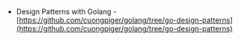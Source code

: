 * Design Patterns with Golang - [https://github.com/cuongpiger/golang/tree/go-design-patterns](https://github.com/cuongpiger/golang/tree/go-design-patterns)